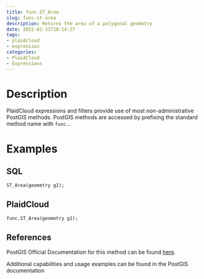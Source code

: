 ```yaml
---
title: func.ST_Area
slug: func-st-area
description: Returns the area of a polygonal geometry
date: 2022-01-31T10:14:27
tags:
- plaidcloud
- expression
categories:
- PlaidCloud
- Expressions
---
```



# Description


PlaidCloud expressions and filters provide use of most non-administrative PostGIS methods. PostGIS methods are accessed by prefixing the standard method name with `func.`.



# Examples


## SQL



```
ST_Area(geometry g1);
```


## PlaidCloud



```
func.ST_Area(geometry g1);
```


## References


PostGIS Official Documentation for this method can be found [here](https://postgis.net/docs/manual-3.1/ST_Area.html).



Additional capabilities and usage examples can be found in the PostGIS documentation

